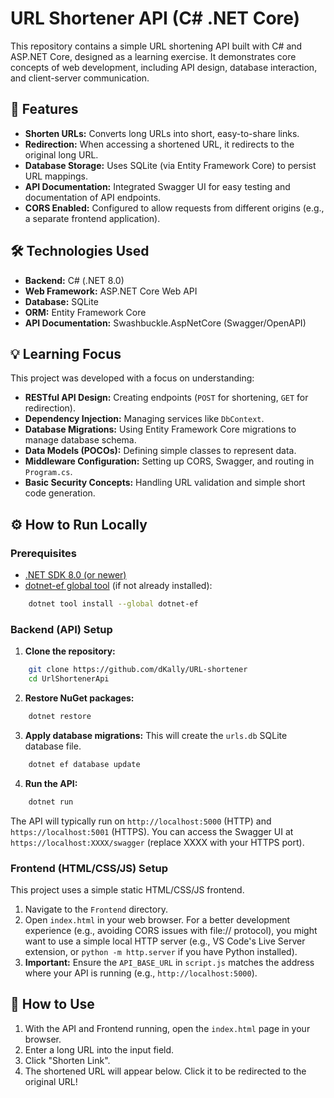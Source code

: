 # URL Shortener API (C# .NET Core)

This repository contains a simple URL shortening API built with C# and ASP.NET Core, designed as a learning exercise. It demonstrates core concepts of web development, including API design, database interaction, and client-server communication.

## 🚀 Features

- **Shorten URLs:** Converts long URLs into short, easy-to-share links.
- **Redirection:** When accessing a shortened URL, it redirects to the original long URL.
- **Database Storage:** Uses SQLite (via Entity Framework Core) to persist URL mappings.
- **API Documentation:** Integrated Swagger UI for easy testing and documentation of API endpoints.
- **CORS Enabled:** Configured to allow requests from different origins (e.g., a separate frontend application).

## 🛠️ Technologies Used

- **Backend:** C# (.NET 8.0)
- **Web Framework:** ASP.NET Core Web API
- **Database:** SQLite
- **ORM:** Entity Framework Core
- **API Documentation:** Swashbuckle.AspNetCore (Swagger/OpenAPI)

## 💡 Learning Focus

This project was developed with a focus on understanding:

- **RESTful API Design:** Creating endpoints (`POST` for shortening, `GET` for redirection).
- **Dependency Injection:** Managing services like `DbContext`.
- **Database Migrations:** Using Entity Framework Core migrations to manage database schema.
- **Data Models (POCOs):** Defining simple classes to represent data.
- **Middleware Configuration:** Setting up CORS, Swagger, and routing in `Program.cs`.
- **Basic Security Concepts:** Handling URL validation and simple short code generation.

## ⚙️ How to Run Locally

### Prerequisites

- [.NET SDK 8.0 (or newer)](https://dotnet.microsoft.com/download)
- [dotnet-ef global tool](https://learn.microsoft.com/en-us/ef/core/cli/dotnet#installing-the-ef-core-tools) (if not already installed):

```bash
    dotnet tool install --global dotnet-ef
```

### Backend (API) Setup

1.  **Clone the repository:**

```bash
    git clone https://github.com/dKally/URL-shortener
    cd UrlShortenerApi
```

2.  **Restore NuGet packages:**

```bash
    dotnet restore
```

3.  **Apply database migrations:**
    This will create the `urls.db` SQLite database file.

```bash
    dotnet ef database update
```

4.  **Run the API:**

```bash
    dotnet run
```

The API will typically run on `http://localhost:5000` (HTTP) and `https://localhost:5001` (HTTPS). You can access the Swagger UI at `https://localhost:XXXX/swagger` (replace XXXX with your HTTPS port).

### Frontend (HTML/CSS/JS) Setup

This project uses a simple static HTML/CSS/JS frontend.

1.  Navigate to the `Frontend` directory.
2.  Open `index.html` in your web browser. For a better development experience (e.g., avoiding CORS issues with file:// protocol), you might want to use a simple local HTTP server (e.g., VS Code's Live Server extension, or `python -m http.server` if you have Python installed).
3.  **Important:** Ensure the `API_BASE_URL` in `script.js` matches the address where your API is running (e.g., `http://localhost:5000`).

## 🎯 How to Use

1.  With the API and Frontend running, open the `index.html` page in your browser.
2.  Enter a long URL into the input field.
3.  Click "Shorten Link".
4.  The shortened URL will appear below. Click it to be redirected to the original URL!
